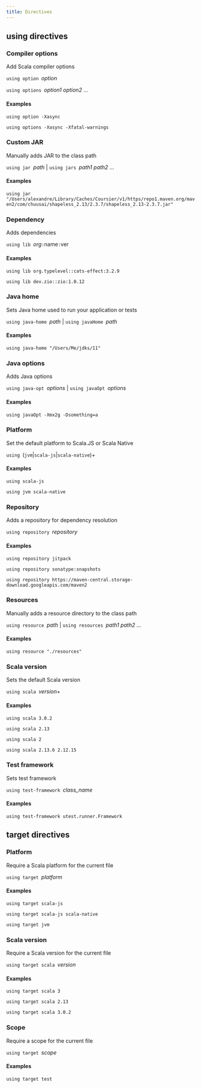 ```yaml
---
title: Directives
---
```


## using directives

### Compiler options

Add Scala compiler options

`using option `_option_

`using options `_option1_ _option2_ …

#### Examples
`using option -Xasync`

`using options -Xasync -Xfatal-warnings`

### Custom JAR

Manually adds JAR to the class path

`using jar `_path_ | `using jars `_path1_ _path2_ …

#### Examples
`using jar "/Users/alexandre/Library/Caches/Coursier/v1/https/repo1.maven.org/maven2/com/chuusai/shapeless_2.13/2.3.7/shapeless_2.13-2.3.7.jar"`

### Dependency

Adds dependencies

`using lib `_org_`:`name`:`ver

#### Examples
`using lib org.typelevel::cats-effect:3.2.9`

`using lib dev.zio::zio:1.0.12`

### Java home

Sets Java home used to run your application or tests

`using java-home `_path_ | `using javaHome `_path_

#### Examples
`using java-home "/Users/Me/jdks/11"`

### Java options

Adds Java options

`using java-opt `_options_ | `using javaOpt `_options_

#### Examples
`using javaOpt -Xmx2g -Dsomething=a`

### Platform

Set the default platform to Scala.JS or Scala Native

`using `(`jvm`|`scala-js`|`scala-native`)+

#### Examples
`using scala-js`

`using jvm scala-native`

### Repository

Adds a repository for dependency resolution

`using repository `_repository_

#### Examples
`using repository jitpack`

`using repository sonatype:snapshots`

`using repository https://maven-central.storage-download.googleapis.com/maven2`

### Resources

Manually adds a resource directory to the class path

`using resource `_path_ | `using resources `_path1_ _path2_ …

#### Examples
`using resource "./resources"`

### Scala version

Sets the default Scala version

`using scala `_version_+

#### Examples
`using scala 3.0.2`

`using scala 2.13`

`using scala 2`

`using scala 2.13.6 2.12.15`

### Test framework

Sets test framework

`using test-framework `_class_name_

#### Examples
`using test-framework utest.runner.Framework`


## target directives

### Platform

Require a Scala platform for the current file

`using target `_platform_

#### Examples
`using target scala-js`

`using target scala-js scala-native`

`using target jvm`

### Scala version

Require a Scala version for the current file

`using target scala `_version_

#### Examples
`using target scala 3`

`using target scala 2.13`

`using target scala 3.0.2`

### Scope

Require a scope for the current file

`using target `_scope_

#### Examples
`using target test`


